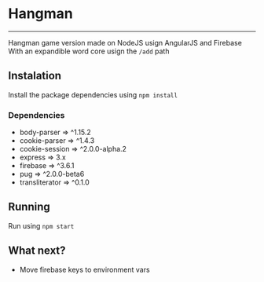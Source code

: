 # Hangman
---

Hangman game version made on NodeJS usign AngularJS and Firebase
With an expandible word core usign the `/add` path

## Instalation
Install the package dependencies using `npm install`

### Dependencies
* body-parser => ^1.15.2
* cookie-parser => ^1.4.3
* cookie-session => ^2.0.0-alpha.2
* express => 3.x
* firebase => ^3.6.1
* pug => ^2.0.0-beta6
* transliterator => ^0.1.0

## Running
Run using `npm start`

## What next?
* Move firebase keys to environment vars
